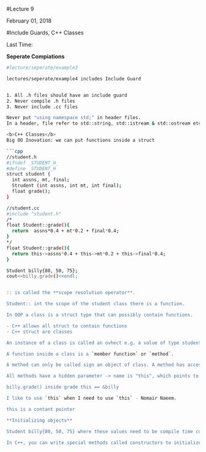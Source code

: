 #Lecture 9

February 01, 2018

#Include Guards, C++ Classes

Last Time: 

**Seperate Compiations**

```bash
#lecture/seperate/example3

lectures/seperate/example4 includes Include Guard


1. All .h files should have an include guard
2. Never compile .h files
3. Never include .cc files

Never put "using namespace std;" in header files.
In a header, file refer to std::string, std::istream & std::ostream etc. with their full names.

<b>C++ Classes</b>
Big OO Inovation: we can put functions inside a struct 

```cpp
//student.h
#ifndef _STUDENT_H_
#define _STUDENT_H
struct student {
  int assns, mt, final;
  Strudent (int assns, int mt, int final);
  float grade();
}

//student.cc
#include "student.h"
/*
float Student::grade(){
  return  assns*0.4 + mt*0.2 + final*0.4;
}
*/
float Student::grade(){  
  return this->assns*0.4 + this->mt*0.2 + this->final*0.4;
}

Student billy{80, 50, 75};
cout<<billy.grade()<<endl;


:: is called the **scope resolution operator**.

Student:: int the scope of the student class there is a function.

In OOP a class is a struct type that can possibly contain functions.

- C++ allows all struct to contain functions 
- C++ struct are classes

An instance of a class is called an ovhect e.g. a value of type student is a Student object billy is an object.

A function inside a class is a `member function` or `method`.

A method can only be called sign an object of class. A method has access to the fields od the ovject on which the method was called.

All methods have a hidden parameter -> name is "this", which points to the object on which the method was called.

billy.grade() inside grade this == &billy

I like to use `this` when I need to use `this` - Nomair Naeem.

this is a contant pointer

**Initializing objects**

Student billy{80, 50, 75} where these values need to be compile time constants.

In C++, you can write special methods called constructors to initialize objects.

